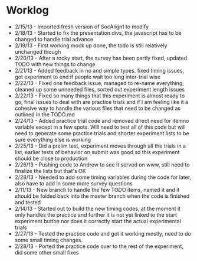 # Worklog #
* 2/15/13 - Imported fresh version of SocAlign1 to modify
* 2/18/13 - Started to fix the presentation divs, the javascript has to be changed to handle trial advance
* 2/19/13 - First working mock up done, the todo is still relatively unchanged though
* 2/20/13 - After a rocky start, the survey has been partly fixed, updated TODO with new things to change
* 2/21/13 - Added feedback in no and simple types, fixed timing issues, got experiment to end if people wait too long inter-trial wise
* 2/22/13 - Fixed one feedback issue, managed to re-name everything, cleaned up some unneeded files, sorted out experiment length issues
* 2/22/13 - Fixed so many things that this experiment is almost ready to go, final issues to deal with are practice trials and if I am feeling like it a cohesive way to handle the various files that need to be changed as outlined in the TODO.md
* 2/24/13 - Added practice trial code and removed direct need for itemno variable except in a few spots. Will need to test all of this code but will need to generate some practice trials and shorter experiment lists to be sure everything else is working
* 2/25/13 - Did a prelim test, experiment moves through all the trials in a list, earlier tests of behavior on submit was good so this experiment should be close to production
* 2/26/13 - Pushing code to Andrew to see it served on www, still need to finalize the lists but that's OK
* 2/28/13 - Needed to add some timing variables during the code for later, also have to add in some more survey questions
* 2/11/13 - New branch to handle the few TODO items, named it and it should be folded back into the master branch when the code is finished and tested
* 2/14/13 - Started out to build the new timing codes, at the moment it only handles the practice and further it is not yet linked to the start experiment button nor does it correctly start the actual experimental trials
* 2/27/13 - Tested the practice code and got it working mostly, need to do some small timing changes.
* 2/28/13 - Ported the practice code over to the rest of the experiment, did some other small fixes
